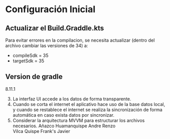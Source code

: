 # Configuración Inicial

## Actualizar el Build.Graddle.kts
Para evitar errores en la compilacion, se necesita actualizar  (dentro del archivo cambiar las versiones de 34) a:
- compileSdk = 35
- targetSdk = 35

## Version de gradle 
8.11.1

3. La interfaz UI accede a los datos de forma transparente.
4. Cuando se corta el internet el aplicativo hace uso de la base datos local, y cuando se restablece el internet se realiza la sincronización de forma automática en caso exista datos por sincronizar.
5.	Considerar la arquitectura MVVM para estructurar los archivos necesarios.
Añazco Huamanquispe Andre Renzo  
Vilca Quispe Frank's Javier 
